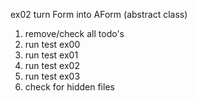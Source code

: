 ex02
turn Form into AForm (abstract class)

1) remove/check all todo's
2) run test ex00
3) run test ex01
4) run test ex02
5) run test ex03
6) check for hidden files